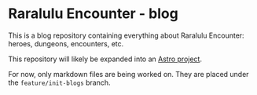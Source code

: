 # Raralulu Encounter - blog
This is a blog repository containing everything about Raralulu Encounter: heroes, dungeons, encounters, etc.

This repository will likely be expanded into an [Astro project][astroSite].

For now, only markdown files are being worked on. They are placed under the `feature/init-blogs` branch.

<!-- refs -->
[astroSite]: https://astro.build/
